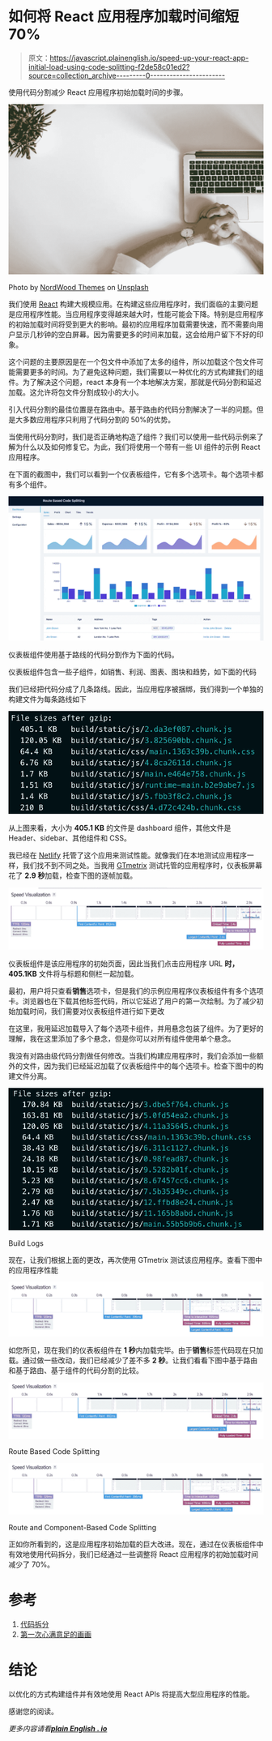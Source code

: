 # 如何将 React 应用程序加载时间缩短 70%

> 原文：<https://javascript.plainenglish.io/speed-up-your-react-app-initial-load-using-code-splitting-f2de58c01ed2?source=collection_archive---------0----------------------->

使用代码分割减少 React 应用程序初始加载时间的步骤。

![](img/48843ca913b3e6adb5080ee67372c03a.png)

Photo by [NordWood Themes](https://unsplash.com/@nordwood?utm_source=unsplash&utm_medium=referral&utm_content=creditCopyText) on [Unsplash](https://unsplash.com/s/photos/loading?utm_source=unsplash&utm_medium=referral&utm_content=creditCopyText)

我们使用 [React](https://reactjs.org) 构建大规模应用。在构建这些应用程序时，我们面临的主要问题是应用程序性能。当应用程序变得越来越大时，性能可能会下降。特别是应用程序的初始加载时间将受到更大的影响。最初的应用程序加载需要快速，而不需要向用户显示几秒钟的空白屏幕。因为需要更多的时间来加载，这会给用户留下不好的印象。

这个问题的主要原因是在一个包文件中添加了太多的组件，所以加载这个包文件可能需要更多的时间。为了避免这种问题，我们需要以一种优化的方式构建我们的组件。为了解决这个问题，react 本身有一个本地解决方案，那就是代码分割和延迟加载。这允许将包文件分割成较小的大小。

引入代码分割的最佳位置是在路由中。基于路由的代码分割解决了一半的问题。但是大多数应用程序只利用了代码分割的 50%的优势。

当使用代码分割时，我们是否正确地构造了组件？我们可以使用一些代码示例来了解为什么以及如何修复它。为此，我们将使用一个带有一些 UI 组件的示例 React 应用程序。

在下面的截图中，我们可以看到一个仪表板组件，它有多个选项卡。每个选项卡都有多个组件。

![](img/a61e1ae5b284638706a3ba6afb1d331c.png)

仪表板组件使用基于路线的代码分割作为下面的代码。

仪表板组件包含一些子组件，如销售、利润、图表、图块和趋势，如下面的代码

我们已经把代码分成了几条路线。因此，当应用程序被捆绑，我们得到一个单独的构建文件为每条路线如下

![](img/89b8ac3e9d41dc1453ce061ec68bcb5f.png)

从上图来看，大小为 **405.1 KB** 的文件是 dashboard 组件，其他文件是 Header、sidebar、其他组件和 CSS。

我已经在 [Netlify](https://www.netlify.com/) 托管了这个应用来测试性能。就像我们在本地测试应用程序一样，我们找不到不同之处。当我用 [GTmetrix](https://gtmetrix.com/) 测试托管的应用程序时，仪表板屏幕花了 **2.9 秒**加载，检查下图的逐帧加载。

![](img/92aeb124ad9e877fb15cea894a882ef0.png)

仪表板组件是该应用程序的初始页面，因此当我们点击应用程序 URL **时，405.1KB** 文件将与标题和侧栏一起加载。

最初，用户将只查看**销售**选项卡，但是我们的示例应用程序仪表板组件有多个选项卡。浏览器也在下载其他标签代码，所以它延迟了用户的第一次绘制。为了减少初始加载时间，我们需要对仪表板组件进行如下更改

在这里，我用延迟加载导入了每个选项卡组件，并用悬念包装了组件。为了更好的理解，我在这里添加了多个悬念，但是你可以对所有组件使用单个悬念。

我没有对路由级代码分割做任何修改。当我们构建应用程序时，我们会添加一些额外的文件，因为我们已经延迟加载了仪表板组件中的每个选项卡。检查下图中的构建文件分离。

![](img/582a525fd9f35272aa946f56965a2ee9.png)

Build Logs

现在，让我们根据上面的更改，再次使用 GTmetrix 测试该应用程序。查看下图中的应用程序性能

![](img/9b98d84636ce4b676cd83fdbeff62b25.png)

如您所见，现在我们的仪表板组件在 **1 秒**内加载完毕。由于**销售**标签代码现在只加载。通过做一些改动，我们已经减少了差不多 **2 秒**。让我们看看下图中基于路由和基于路由、基于组件的代码分割的比较。

![](img/840daac94c9503cdd8d235a4c273efc2.png)

Route Based Code Splitting

![](img/12c3546addab32c448244b62b6bc4f97.png)

Route and Component-Based Code Splitting

正如你所看到的，这是应用程序初始加载的巨大改进。现在，通过在仪表板组件中有效地使用代码拆分，我们已经通过一些调整将 React 应用程序的初始加载时间减少了 70%。

# 参考

1.  [代码拆分](https://reactjs.org/docs/code-splitting.html#code-splitting)
2.  [第一次心满意足的画画](https://gtmetrix.com/blog/first-contentful-paint-explained/)

# **结论**

以优化的方式构建组件并有效地使用 React APIs 将提高大型应用程序的性能。

感谢您的阅读。

*更多内容请看*[***plain English . io***](http://plainenglish.io/)